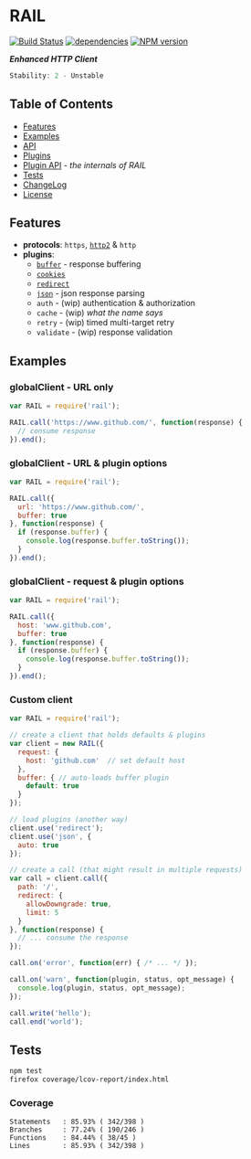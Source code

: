 # RAIL

[![Build Status](https://secure.travis-ci.org/skenqbx/rail.png)](http://travis-ci.org/skenqbx/rail)
[![dependencies](https://david-dm.org/skenqbx/rail.svg)](https://github.com/skenqbx/rail)
[![NPM version](https://img.shields.io/npm/v/rail.svg?style=flat-square)](https://www.npmjs.com/package/rail)

**_Enhanced HTTP Client_**

```js
Stability: 2 - Unstable
```

## Table of Contents

 - [Features](#features)
 - [Examples](#examples)
 - [API](./doc/api.markdown)
 - [Plugins](./doc/plugins.markdown)
 - [Plugin API](./doc/plugin-api.markdown) - _the internals of RAIL_
 - [Tests](#tests)
 - [ChangeLog](./CHANGELOG.markdown)
 - [License](./LICENSE)

## Features

  - **protocols**: `https`, [`http2`](https://www.npmjs.com/package/http2) & `http`
  - **plugins**:
    - [`buffer`](./doc/plugins.markdown#buffer) - response buffering
    - [`cookies`](./doc/plugins.markdown#cookies)
    - [`redirect`](./doc/plugins.markdown#redirect)
    - [`json`](./doc/plugins.markdown#json) - json response parsing
    - `auth` - (wip) authentication & authorization
    - `cache` - (wip) _what the name says_
    - `retry` - (wip) timed multi-target retry
    - `validate` - (wip) response validation

## Examples

### globalClient - URL only

```js
var RAIL = require('rail');

RAIL.call('https://www.github.com/', function(response) {
  // consume response
}).end();
```

### globalClient - URL & plugin options

```js
var RAIL = require('rail');

RAIL.call({
  url: 'https://www.github.com/',
  buffer: true
}, function(response) {
  if (response.buffer) {
    console.log(response.buffer.toString());
  }
}).end();
```

### globalClient - request & plugin options

```js
var RAIL = require('rail');

RAIL.call({
  host: 'www.github.com',
  buffer: true
}, function(response) {
  if (response.buffer) {
    console.log(response.buffer.toString());
  }
}).end();
```

### Custom client

```js
var RAIL = require('rail');

// create a client that holds defaults & plugins
var client = new RAIL({
  request: {
    host: 'github.com'  // set default host
  },
  buffer: { // auto-loads buffer plugin
    default: true
  }
});

// load plugins (another way)
client.use('redirect');
client.use('json', {
  auto: true
});

// create a call (that might result in multiple requests)
var call = client.call({
  path: '/',
  redirect: {
    allowDowngrade: true,
    limit: 5
  }
}, function(response) {
  // ... consume the response
});

call.on('error', function(err) { /* ... */ });

call.on('warn', function(plugin, status, opt_message) {
  console.log(plugin, status, opt_message);
});

call.write('hello');
call.end('world');
```

## Tests

```bash
npm test
firefox coverage/lcov-report/index.html
```

### Coverage

```
Statements   : 85.93% ( 342/398 )
Branches     : 77.24% ( 190/246 )
Functions    : 84.44% ( 38/45 )
Lines        : 85.93% ( 342/398 )
```
